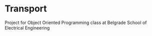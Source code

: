 # Transport

Project for Object Oriented Programming class at Belgrade School of Electrical Engineering
